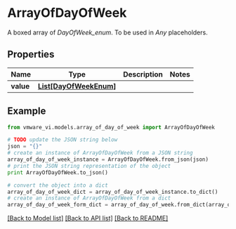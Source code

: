# ArrayOfDayOfWeek

A boxed array of *DayOfWeek_enum*. To be used in *Any* placeholders. 

## Properties
Name | Type | Description | Notes
------------ | ------------- | ------------- | -------------
**value** | [**List[DayOfWeekEnum]**](DayOfWeekEnum.md) |  | 

## Example

```python
from vmware_vi.models.array_of_day_of_week import ArrayOfDayOfWeek

# TODO update the JSON string below
json = "{}"
# create an instance of ArrayOfDayOfWeek from a JSON string
array_of_day_of_week_instance = ArrayOfDayOfWeek.from_json(json)
# print the JSON string representation of the object
print ArrayOfDayOfWeek.to_json()

# convert the object into a dict
array_of_day_of_week_dict = array_of_day_of_week_instance.to_dict()
# create an instance of ArrayOfDayOfWeek from a dict
array_of_day_of_week_form_dict = array_of_day_of_week.from_dict(array_of_day_of_week_dict)
```
[[Back to Model list]](../README.md#documentation-for-models) [[Back to API list]](../README.md#documentation-for-api-endpoints) [[Back to README]](../README.md)


